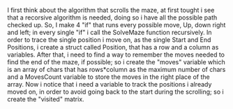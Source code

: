 I first think about the algorithm that scrolls the maze, at first tought i see that a recorsive algorithm is needed, doing so i have all the possible path checked up.
So, I make 4 "if" that runs every possible move, Up, down right and left; in every single "if" i call the SolveMaze function recursively.
In order to trace the single position i move on, as the single Start and End Positions, i create a struct called Position, that has a row and a column as variables.
After that, i need to find a way to remember the moves needed to find the end of the maze, if possible; so i create the "moves" variable which is an array of chars that has rows*column as the maximum number of chars and a MovesCount variable to store the moves in the right place of the array.
Now i notice that i need a variable to track the positions i already moved on, in order to avoid going back to the start during the scrolling; so i create the "visited" matrix.

